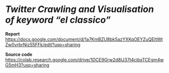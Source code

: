 # *Twitter Crawling and Visualisation of keyword “el classico”*

**Report** https://docs.google.com/document/d/1a7KmBZU8bk5azYXKqOEYZuQEItWtZw0vrbrNiz55FFk/edit?usp=sharing 

**Source code** https://colab.research.google.com/drive/1DCE9Grw2d8lJ37t4cjbsTCEgm4wG5mH3?usp=sharing
